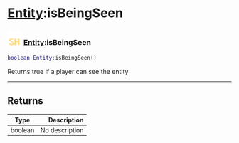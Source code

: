 # [Entity](../entity/README.md):isBeingSeen

### <img src="../../.gitbook/assets/shared.png" width="32" height="32" /> [Entity](../entity/README.md):isBeingSeen

```lua
boolean Entity:isBeingSeen()
```

Returns true if a player can see the entity<br>

-----------------
## Returns

| Type   | Description |
| ------ | ----------: |
| boolean | No description |
